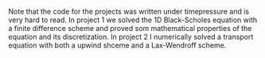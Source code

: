 Note that the code for the projects was written under timepressure and is very hard to read. In project 1 we solved the 1D Black-Scholes equation with a finite difference scheme and proved som mathematical properties of the equation and its discretization. In project 2 I numerically solved a transport equation with both a upwind shceme and a Lax-Wendroff scheme. 

